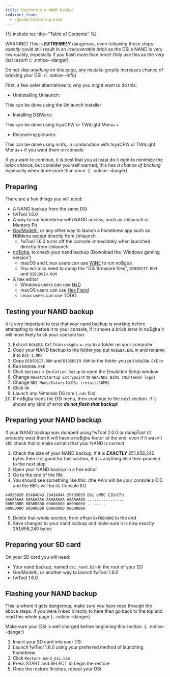 ```yaml
---
title: Restoring a NAND backup
redirect_from:
  - /guide/restoring-nand
---
```


{% include toc title="Table of Contents" %}

WARNING! This is ***EXTREMELY*** dangerous, even following these steps *exactly* could still result in an *irrecoverable brick* as the DSi's NAND is very low quality, especially if you flash more than once! Only use this as the *very last resort*!
{: .notice--danger}

Do not skip *anything* on this page, any mistake greatly increases chance of bricking your DSi.
{: .notice--info}

First, a few safer alternatives to why you might want to do this:
- Uninstalling Unlaunch:

This can be done using the Unlaunch installer

- Installing DSiWare:

This can be done using hiyaCFW or TWiLight Menu++

- Recovering pictures:

This can be done using ninfs, in combination with hiyaCFW or TWiLight Menu++ if you want them on console

If you want to continue, it is best that you at least do it right to minimize the brick chance, but consider yourself warned, this *has a chance of bricking* especially when done more than once.
{: .notice--danger}

## Preparing
There are a few things you will need:
- A NAND backup from the same DSi
- fwTool 1.6.0
- A way to run homebrew with NAND access, such as Unlaunch or Memory Pit
- [GodMode9i](https://github.com/RocketRobz/GodMode9i/releases), or any other way to launch a homebrew app such as HBMenu except directly from Unlaunch
  - fwTool 1.6.0 turns off the console immediately when launched directly from Unlaunch
- [no$gba](https://problemkaputt.de/gba.htm), to check your nand backup (Download the 'Windows gaming version')
  - macOS and Linux users can use [WINE](https://winehq.org) to run no$gba
  - You will also need to dump the "DSi firmware files", `BIOSDSI7.ROM` and `BIOSDSI9.ROM`
- A hex editor
  - Windows users can use [HxD](https://mh-nexus.de/en/hxd/)
  - macOS users can use [Hex Fiend](http://ridiculousfish.com/hexfiend/)
  - Linux users can use TODO

## Testing your NAND backup
It is very important to test that your nand backup is working before attempting to restore it to your console, if it shows a brick error in no$gba it will most likely brick your console too.
1. Extract `NO$GBA.EXE` from `no$gba-w.zip` to a folder on your computer
2. Copy your NAND backup to the folder you put `NO$GBA.EXE` in and rename it to `DSI-1.MMC`
2. Copy `BIOSDSI7.ROM` and `BIOSDSI9.ROM` to the folder you put `NO$GBA.EXE` in
3. Run `NO$GBA.EXE`
4. Click `Options` > `Emulation Setup` to open the Emulation Setup window
5. Change `Reset/Startup Entrypoint` to `GBA/NDS BIOS (Nintendo logo)`
6. Change `NDS Mode/Colors` to `DSi (retail/16MB)`
7. Click `OK`
8. Launch any Nintendo DS rom (`.nds` file)
9. If no$gba loads the DSi menu, then continue to the next section. If it shows any kind of error ***do not flash that backup***!

## Preparing your NAND backup
If your NAND backup was dumped using fwTool 2.0.0 or dumpTool (it probably was) then it will have a no$gba footer at the end, even if it wasn't still check this to make certain that your NAND is correct
1. Check the size of your NAND backup, if it is ***EXACTLY*** 251,658,240 bytes then it is good for this section, if it is anything else then proceed to the next step
2. Open your NAND backup in a hex editor
3. Go to the end of the file
4. You should see something like this: (the AA's will be your console's CID and the BB's will be its Console ID)
```
44536920 654D4D43 20434944 2F435055 DSi eMMC CID/CPU
AAAAAAAA AAAAAAAA AAAAAAAA AAAAAAAA ................
BBBBBBBB BBBBBBBB 00000000 00000000 ........        
00000000 00000000 00000000 00000000                 
```
5. Delete that whole section, from offset `0xF000000` to the end
6. Save changes to your nand backup and make sure it is now exactly 251,658,240 bytes

## Preparing your SD card
On your SD card you will need:
- Your nand backup, named `dsi_nand.bin` in the root of your SD
- GodMode9i, or another way to launch fwTool 1.6.0
- fwTool 1.6.0

## Flashing your NAND backup
This is where it gets dangerous, make sure you have read through the above steps. If you were linked directly to here then go back to the top and read this whole page
{: .notice--danger}

Make sure your DSi is well charged before beginning this section.
{: .notice--danger}

1. Insert your SD card into your DSi
2. Launch fwTool 1.6.0 using your preferred method of launching homebrew
3. Click `Restore nand_dsi.bin`
4. Press START and SELECT to begin the restore
5. Once the restore finishes, reboot your DSi
